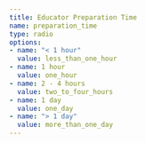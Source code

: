 ```yaml
---
title: Educator Preparation Time
name: preparation_time
type: radio
options:
- name: "< 1 hour"
  value: less_than_one_hour
- name: 1 hour
  value: one_hour
- name: 2 - 4 hours
  value: two_to_four_hours
- name: 1 day
  value: one_day
- name: "> 1 day"
  value: more_than_one_day
---
```


